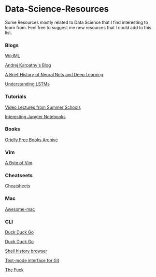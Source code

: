 # Data-Science-Resources

Some Resources mostly related to Data Science that I find interesting to learn from. Feel free to suggest me new resources that I could add to this list.

### Blogs

<a href="http://www.wildml.com">WildML</a>

<a href="https://medium.com/@karpathy">Andrej Karpathy's Blog</a>

<a href="http://www.andreykurenkov.com/writing/ai/a-brief-history-of-neural-nets-and-deep-learning/">A Brief History of Neural Nets and Deep Learning</a>

<a href="http://colah.github.io/posts/2015-08-Understanding-LSTMs/">Understanding LSTMs</a>

### Tutorials

<a href="http://videolectures.net/Top/Computer_Science/Machine_Learning/">Video Lectures from Summer Schools</a>

<a href="https://github.com/jupyter/jupyter/wiki/A-gallery-of-interesting-Jupyter-Notebooks#introductory-tutorials">Interesting Jupyter Notebooks</a>

### Books

<a href="http://www.oreilly.com/data/free/archive.html">Orielly Free Books Archive</a>

### Vim

<a href="https://vim.swaroopch.com">A Byte of Vim</a>

### Cheatseets
<a href="https://www.analyticsvidhya.com/blog/2017/02/top-28-cheat-sheets-for-machine-learning-data-science-probability-sql-big-data/?utm_content=buffer9e308&utm_medium=social&utm_source=linkedin.com&utm_campaign=buffer">Cheatsheets</a>

### Mac 

<a href="https://github.com/jaywcjlove/awesome-mac">Awesome-mac</a>

### CLI

<a href="https://github.com/jarun/ddgr#installation">Duck Duck Go</a>

<a href="https://github.com/jarun/googler">Duck Duck Go</a>

<a href="https://github.com/dvorka/hstr">Shell history browser</a>

<a href="https://github.com/jonas/tig">Text-mode interface for Git</a>

<a href="https://github.com/nvbn/thefuck">The Fuck</a>


